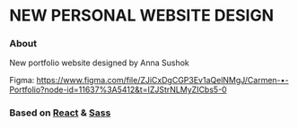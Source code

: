 # NEW PERSONAL WEBSITE DESIGN

### About

New portfolio website designed by Anna Sushok

Figma: https://www.figma.com/file/ZJiCxDgCGP3Ev1aQelNMgJ/Carmen-•-Portfolio?node-id=11637%3A5412&t=IZJStrNLMyZICbs5-0

### Based on [React](https://reactjs.org/) & [Sass](https://sass-lang.com/)
